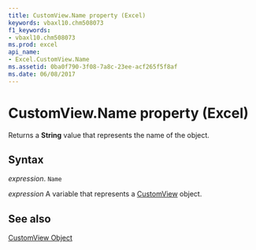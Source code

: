 ```yaml
---
title: CustomView.Name property (Excel)
keywords: vbaxl10.chm508073
f1_keywords:
- vbaxl10.chm508073
ms.prod: excel
api_name:
- Excel.CustomView.Name
ms.assetid: 0ba0f790-3f08-7a8c-23ee-acf265f5f8af
ms.date: 06/08/2017
---
```



# CustomView.Name property (Excel)

Returns a  **String** value that represents the name of the object.


## Syntax

 _expression_. `Name`

 _expression_ A variable that represents a [CustomView](Excel.CustomView.md) object.


## See also


[CustomView Object](Excel.CustomView.md)

